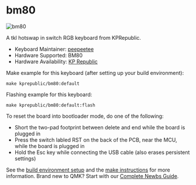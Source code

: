 # bm80

![bm80](https://i.imgur.com/AqjEjOi.jpeg)

A tkl hotswap in switch RGB keyboard from KPRepublic.

* Keyboard Maintainer: [peepeetee](https://github.com/peepeetee)
* Hardware Supported: BM80
* Hardware Availability: [KP Republic](https://kprepublic.com/collections/new-arrival/products/bm80rgb-bm80-rgb-80-hot-swappable-custom-mechanical-keyboard-pcb-programmed-qmk-via-firmware-full-rgb-switch-underglow-type-c)

Make example for this keyboard (after setting up your build environment):

    make kprepublic/bm80:default

Flashing example for this keyboard:

    make kprepublic/bm80:default:flash

To reset the board into bootloader mode, do one of the following:

* Short the two-pad footprint between delete and end while the board is plugged in
* Press the switch labled RST on the back of the PCB, near the MCU, while the board is plugged in
* Hold the Esc key while connecting the USB cable (also erases persistent settings)

See the [build environment setup](https://docs.qmk.fm/#/getting_started_build_tools) and the [make instructions](https://docs.qmk.fm/#/getting_started_make_guide) for more information. Brand new to QMK? Start with our [Complete Newbs Guide](https://docs.qmk.fm/#/newbs).
